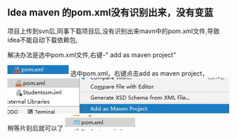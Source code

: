 ## Idea maven 的pom.xml没有识别出来，没有变蓝
项目上传到svn后,同事下载项目后,没有识别出来mavn中的pom.xml文件,导致idea不能自动下载依赖包,

解决办法是选中pom.xml文件,右键-" add as maven project"


![](assets/markdown-img-paste-20200124112830228.png)
选中pom.xml，右键点击add as maven project，
![](assets/markdown-img-paste-20200124112851414.png)
稍等片刻后就可以了
![](assets/markdown-img-paste-2020012411291367.png)
